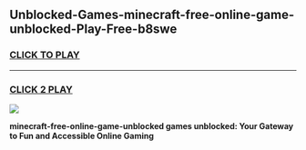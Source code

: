 
## Unblocked-Games-minecraft-free-online-game-unblocked-Play-Free-b8swe
<h3>
<a href="https://premium76.site?title=minecraft-free-online-game-unblocked&ref=09A">CLICK TO PLAY</a></h3>
<hr>

<h3>
<a href="https://premium76.site?title=minecraft-free-online-game-unblocked&ref=09A">CLICK 2 PLAY</a>
  
</h3>

<a href="https://premium76.site?title=minecraft-free-online-game-unblocked&ref=09A"><img src="https://clearcache.store/games.png"></a>


**minecraft-free-online-game-unblocked games unblocked: Your Gateway to Fun and Accessible Online Gaming**
